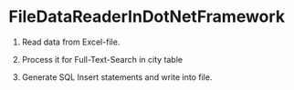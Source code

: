 # FileDataReaderInDotNetFramework

1) Read data from Excel-file.

2) Process it for Full-Text-Search in city table

3) Generate SQL Insert statements and write into file.
